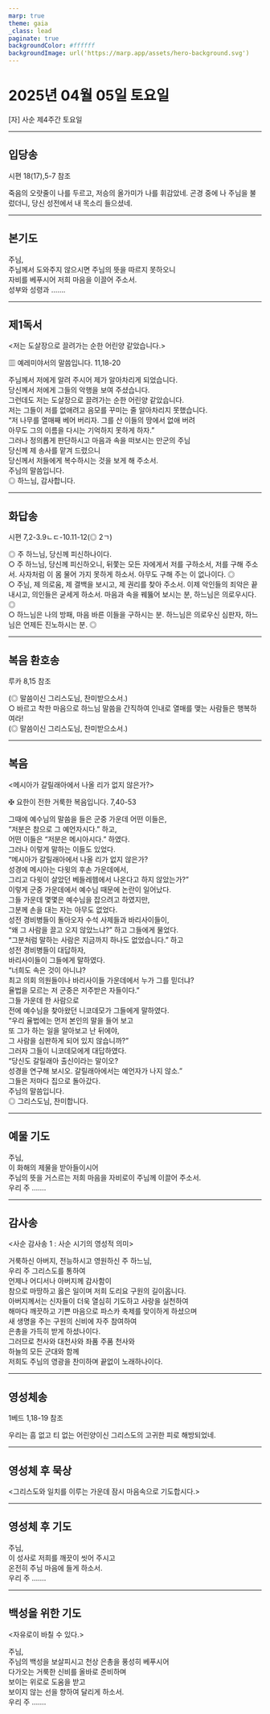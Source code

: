 ```yaml
---
marp: true
theme: gaia
_class: lead
paginate: true
backgroundColor: #ffffff
backgroundImage: url('https://marp.app/assets/hero-background.svg')
---
```


# 2025년 04월 05일 토요일

[자] 사순 제4주간 토요일  




---

## 입당송

시편 18(17),5-7 참조

죽음의 오랏줄이 나를 두르고, 저승의 올가미가 나를 휘감았네. 곤경 중에 나 주님을 불렀더니, 당신 성전에서 내 목소리 들으셨네.  
  


---

## 본기도

주님,  
주님께서 도와주지 않으시면 주님의 뜻을 따르지 못하오니  
자비를 베푸시어 저희 마음을 이끌어 주소서.  
성부와 성령과 …….  
  


---

## 제1독서

<저는 도살장으로 끌려가는 순한 어린양 같았습니다.>

▥ 예레미야서의 말씀입니다. 11,18-20

주님께서 저에게 알려 주시어 제가 알아차리게 되었습니다.  
당신께서 저에게 그들의 악행을 보여 주셨습니다.  
그런데도 저는 도살장으로 끌려가는 순한 어린양 같았습니다.  
저는 그들이 저를 없애려고 음모를 꾸미는 줄 알아차리지 못했습니다.  
“저 나무를 열매째 베어 버리자. 그를 산 이들의 땅에서 없애 버려  
아무도 그의 이름을 다시는 기억하지 못하게 하자.”  
그러나 정의롭게 판단하시고 마음과 속을 떠보시는 만군의 주님  
당신께 제 송사를 맡겨 드렸으니  
당신께서 저들에게 복수하시는 것을 보게 해 주소서.  
주님의 말씀입니다.  
◎ 하느님, 감사합니다.  
  


---

## 화답송

시편 7,2-3.9ㄴㄷ-10.11-12(◎ 2ㄱ)

◎ 주 하느님, 당신께 피신하나이다.  
○ 주 하느님, 당신께 피신하오니, 뒤쫓는 모든 자에게서 저를 구하소서, 저를 구해 주소서. 사자처럼 이 몸 물어 가지 못하게 하소서. 아무도 구해 주는 이 없나이다. ◎  
○ 주님, 제 의로움, 제 결백을 보시고, 제 권리를 찾아 주소서. 이제 악인들의 죄악은 끝내시고, 의인들은 굳세게 하소서. 마음과 속을 꿰뚫어 보시는 분, 하느님은 의로우시다. ◎  
○ 하느님은 나의 방패, 마음 바른 이들을 구하시는 분. 하느님은 의로우신 심판자, 하느님은 언제든 진노하시는 분. ◎  
  


---

## 복음 환호송

루카 8,15 참조

(◎ 말씀이신 그리스도님, 찬미받으소서.)  
○ 바르고 착한 마음으로 하느님 말씀을 간직하여 인내로 열매를 맺는 사람들은 행복하여라!  
(◎ 말씀이신 그리스도님, 찬미받으소서.)  
  


---

## 복음

<메시아가 갈릴래아에서 나올 리가 없지 않은가?>

✠ 요한이 전한 거룩한 복음입니다. 7,40-53

그때에 예수님의 말씀을 들은 군중 가운데 어떤 이들은,  
“저분은 참으로 그 예언자시다.” 하고,  
어떤 이들은 “저분은 메시아시다.” 하였다.  
그러나 이렇게 말하는 이들도 있었다.  
“메시아가 갈릴래아에서 나올 리가 없지 않은가?  
성경에 메시아는 다윗의 후손 가운데에서,  
그리고 다윗이 살았던 베들레헴에서 나온다고 하지 않았는가?”  
이렇게 군중 가운데에서 예수님 때문에 논란이 일어났다.  
그들 가운데 몇몇은 예수님을 잡으려고 하였지만,  
그분께 손을 대는 자는 아무도 없었다.  
성전 경비병들이 돌아오자 수석 사제들과 바리사이들이,  
“왜 그 사람을 끌고 오지 않았느냐?” 하고 그들에게 물었다.  
“그분처럼 말하는 사람은 지금까지 하나도 없었습니다.” 하고  
성전 경비병들이 대답하자,  
바리사이들이 그들에게 말하였다.  
“너희도 속은 것이 아니냐?  
최고 의회 의원들이나 바리사이들 가운데에서 누가 그를 믿더냐?  
율법을 모르는 저 군중은 저주받은 자들이다.”  
그들 가운데 한 사람으로  
전에 예수님을 찾아왔던 니코데모가 그들에게 말하였다.  
“우리 율법에는 먼저 본인의 말을 들어 보고  
또 그가 하는 일을 알아보고 난 뒤에야,  
그 사람을 심판하게 되어 있지 않습니까?”  
그러자 그들이 니코데모에게 대답하였다.  
“당신도 갈릴래아 출신이라는 말이오?  
성경을 연구해 보시오. 갈릴래아에서는 예언자가 나지 않소.”  
그들은 저마다 집으로 돌아갔다.  
주님의 말씀입니다.  
◎ 그리스도님, 찬미합니다.  
  


---

## 예물 기도

주님,  
이 화해의 제물을 받아들이시어  
주님의 뜻을 거스르는 저희 마음을 자비로이 주님께 이끌어 주소서.  
우리 주 …….  
  


---

## 감사송

<사순 감사송 1 : 사순 시기의 영성적 의미>

거룩하신 아버지, 전능하시고 영원하신 주 하느님,  
우리 주 그리스도를 통하여  
언제나 어디서나 아버지께 감사함이  
참으로 마땅하고 옳은 일이며 저희 도리요 구원의 길이옵니다.  
아버지께서는 신자들이 더욱 열심히 기도하고 사랑을 실천하여  
해마다 깨끗하고 기쁜 마음으로 파스카 축제를 맞이하게 하셨으며  
새 생명을 주는 구원의 신비에 자주 참여하여  
은총을 가득히 받게 하셨나이다.  
그러므로 천사와 대천사와 좌품 주품 천사와  
하늘의 모든 군대와 함께  
저희도 주님의 영광을 찬미하며 끝없이 노래하나이다.  
  


---

## 영성체송

1베드 1,18-19 참조

우리는 흠 없고 티 없는 어린양이신 그리스도의 고귀한 피로 해방되었네.  
  


---

## 영성체 후 묵상

<그리스도와 일치를 이루는 가운데 잠시 마음속으로 기도합시다.>  


---

## 영성체 후 기도

주님,  
이 성사로 저희를 깨끗이 씻어 주시고  
온전히 주님 마음에 들게 하소서.  
우리 주 …….  
  


---

## 백성을 위한 기도

<자유로이 바칠 수 있다.>

주님,  
주님의 백성을 보살피시고 천상 은총을 풍성히 베푸시어  
다가오는 거룩한 신비를 올바로 준비하며  
보이는 위로로 도움을 받고  
보이지 않는 선을 향하여 달리게 하소서.  
우리 주 …….